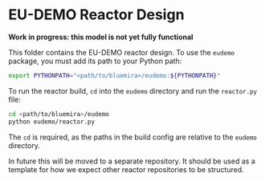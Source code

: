 # EU-DEMO Reactor Design

__Work in progress: this model is not yet fully functional__

This folder contains the EU-DEMO reactor design.
To use the `eudemo` package, you must add its path to your Python path:

```bash
export PYTHONPATH="<path/to/bluemira>/eudemo:${PYTHONPATH}"
```

To run the reactor build,
`cd` into the `eudemo` directory and run the `reactor.py` file:

```bash
cd <path/to/bluemira>/eudemo
python eudemo/reactor.py
```

The `cd` is required, as the paths in the build config are
relative to the `eudemo` directory.

In future this will be moved to a separate repository.
It should be used as a template for how we expect
other reactor repositories to be structured.
